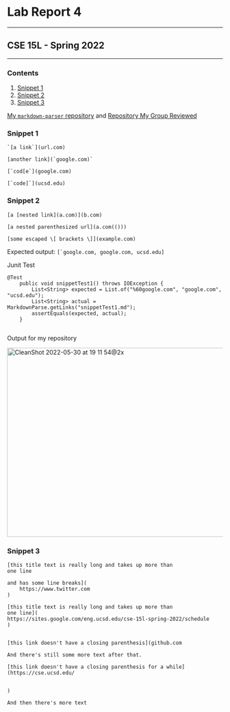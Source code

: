 # Lab Report 4
---
## CSE 15L - Spring 2022
---

### **Contents**

1. [Snippet 1](#snippet-1)
2. [Snippet 2](#snippet-2)
3. [Snippet 3](#snippet-3)

[My `markdown-parser` repository](https://github.com/kaung-min-khant/markdown-parser) and 
[Repository My Group Reviewed](https://github.com/Luke-Sheltraw/markdown-parser/)

### Snippet 1

```
`[a link`](url.com)

[another link](`google.com)`

[`cod[e`](google.com)

[`code]`](ucsd.edu)

```

### Snippet 2

```
[a [nested link](a.com)](b.com)

[a nested parenthesized url](a.com(()))

[some escaped \[ brackets \]](example.com)

```

Expected output: ``[`google.com, google.com, ucsd.edu]``

Junit Test

```
@Test
    public void snippetTest1() throws IOException {
        List<String> expected = List.of("%60google.com", "google.com", "ucsd.edu");
        List<String> actual = MarkdownParse.getLinks("snippetTest1.md");
        assertEquals(expected, actual);
    }
    
```

Output for my repository


<img width="660" height="442" alt="CleanShot 2022-05-30 at 19 11 54@2x" src="https://user-images.githubusercontent.com/66764591/171094550-3752194d-9324-4ef5-8b81-2c737085dcf2.png">


### Snippet 3

```
[this title text is really long and takes up more than 
one line

and has some line breaks](
    https://www.twitter.com
)

[this title text is really long and takes up more than 
one line](
https://sites.google.com/eng.ucsd.edu/cse-15l-spring-2022/schedule
)


[this link doesn't have a closing parenthesis](github.com

And there's still some more text after that.

[this link doesn't have a closing parenthesis for a while](https://cse.ucsd.edu/


)

And then there's more text
```
